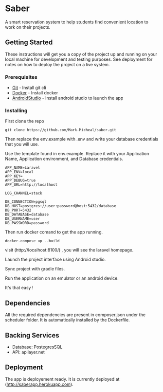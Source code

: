# Saber

A smart reservation system to help students find convenient location to work on their projects.

## Getting Started
These instructions will get you a copy of the project up and running on your local machine for development and testing purposes. See deployment for notes on how to deploy the project on a live system.

### Prerequisites

* [Git](https://git-scm.com/book/en/v2/Getting-Started-Installing-Git) - Install git cli
* [Docker](https://docs.docker.com/install/) - Install docker
* [AndroidStudio](https://developer.android.com/studio) - Install android studio to launch the app

### Installing

First clone the repo
```git
git clone https://github.com/Mark-Micheal/saber.git
```

Then replace the env.example with .env and write your database credentials that you will use.

Use the template found in env.example.
Replace it with your Application Name, Application environment, and Database credentials.
```
APP_NAME=Laravel
APP_ENV=local
APP_KEY=
APP_DEBUG=true
APP_URL=http://localhost

LOG_CHANNEL=stack

DB_CONNECTION=pgsql
DB_HOST=postgres://user:password@host:5432/database
DB_PORT=5432
DB_DATABASE=database
DB_USERNAME=user
DB_PASSWORD=password
```
Then run docker comand to get the app running.
```docker
docker-compose up --build
```
visit (http://localhost:8100/) , you will see the laravel homepage.

Launch the project interface using Android studio.

Sync project with gradle files.

Run the application on an emulator or an android device.

It's that easy !

## Dependencies
All the required dependencies are present in composer.json under the scheduler folder.
It is automatically installed by the Dockerfile.

## Backing Services
* Database: PostegresSQL
* API: apilayer.net

## Deployment

The app is deployement ready.
It is currently deployed at (http://saberapp.herokuapp.com).


